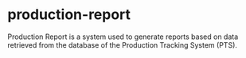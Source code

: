 # production-report
Production Report is a system used to generate reports based on data retrieved from the database of the Production Tracking System (PTS).
